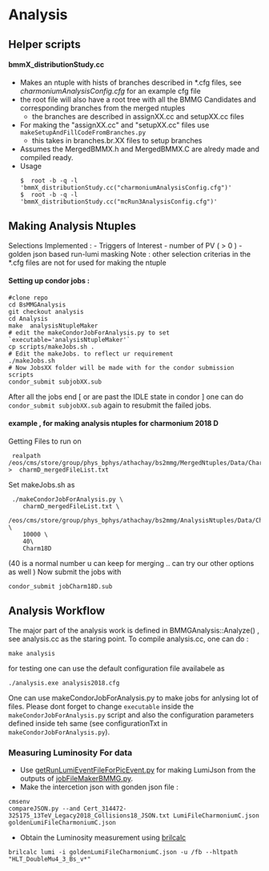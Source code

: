 # Analysis 

## Helper scripts

#### bmmX_distributionStudy.cc
- Makes an ntuple with hists of branches described in *.cfg files, see _charmoniumAnalysisConfig.cfg_  for an example cfg file
- the root file will also have a root tree with all the  BMMG Candidates and corresponding branches from the merged ntuples
  - the branches are described in assignXX.cc and setupXX.cc files
- For making the "assignXX.cc" and "setupXX.cc" files use  `makeSetupAndFillCodeFromBranches.py`
  - this takes in branches.br.XX files to setup branches
- Assumes the MergedBMMX.h and MergedBMMX.C are alredy made and compiled ready.
- Usage 
  ```
  $  root -b -q -l 'bmmX_distributionStudy.cc("charmoniumAnalysisConfig.cfg")'
  $  root -b -q -l 'bmmX_distributionStudy.cc("mcRun3AnalysisConfig.cfg")'
  ```
## Making Analysis Ntuples
  Selections Implemented :
    - Triggers of Interest
    - number of PV ( > 0 )
    - golden json based run-lumi masking
    Note : other selection criterias in the *.cfg files are not for used for making the ntuple
  #### Setting up condor jobs :
    #clone repo
    cd BsMMGAnalysis
    git checkout analysis
    cd Analysis
    make  analysisNtupleMaker
    # edit the makeCondorJobForAnalysis.py to set `executable='analysisNtupleMaker'` 
    cp scripts/makeJobs.sh .
    # Edit the makeJobs. to reflect ur requirement
    ./makeJobs.sh
    # Now JobsXX folder will be made with for the condor submission scripts
    condor_submit subjobXX.sub

 After all the jobs end [ or are past the IDLE state in condor ] one can do `condor_submit subjobXX.sub` again to resubmit the failed jobs.
 #### example , for making analysis ntuples for charmonium 2018 D
 Getting Files to run on
     
     realpath /eos/cms/store/group/phys_bphys/athachay/bs2mmg/MergedNtuples/Data/Charmoniun/2018D/*.root >  charmD_mergedFileList.txt
 
 Set makeJobs.sh as 
 
     ./makeCondorJobForAnalysis.py \
        charmD_mergedFileList.txt \
        /eos/cms/store/group/phys_bphys/athachay/bs2mmg/AnalysisNtuples/Data/Charmoniun/2018D/ \
        10000 \
        40\
        Charm18D
        
  (40 is a normal number u can keep for merging .. can try our other options as well )
  Now submit the jobs with
  ```
  condor_submit jobCharm18D.sub
  ```
  
  
 ## Analysis Workflow
  The major part of the analysis work is defined in BMMGAnalysis::Analyze() , see analysis.cc as the staring point. To compile analysis.cc, one can do :
  ```
  make analysis
  ```
  for testing one can use the default configuration file availabele as
  ```
  ./analysis.exe analysis2018.cfg
  ```
  One can use makeCondorJobForAnalysis.py to make jobs for anlysing lot of files. Please dont forget to change `executable` inside the `makeCondorJobForAnalysis.py` script and also the configuration parameters defined inside teh same (see configurationTxt in `makeCondorJobForAnalysis.py`).
  
 
 ### Measuring Luminosity For data
 - Use [getRunLumiEventFileForPicEvent.py](https://github.com/ats2008/BsMMGAnalysis/blob/main/MergeWithBMMNtuples/EventPickWithBMMGNtuplizer/getRunLumiEventFileForPicEvent.py) for making LumiJson from the outputs of [jobFileMakerBMMG.py](https://github.com/ats2008/BsMMGAnalysis/blob/main/MergeWithBMMNtuples/RunLumiEventFileMaker/jobFileMakerBMMG.py).
 - Make the intercetion json with gonden json file :
  ```
  cmsenv
  compareJSON.py --and Cert_314472-325175_13TeV_Legacy2018_Collisions18_JSON.txt LumiFileCharmoniumC.json goldenLumiFileCharmoniumC.json
  ```
 - Obtain the Luminosity measurement using [brilcalc](https://cms-service-lumi.web.cern.ch/cms-service-lumi/brilwsdoc.html#brilcalc)
 ```
 brilcalc lumi -i goldenLumiFileCharmoniumC.json -u /fb --hltpath "HLT_DoubleMu4_3_Bs_v*"
 ```

 
  
